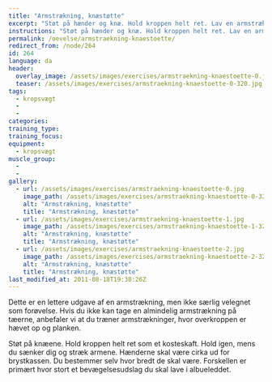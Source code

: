 ```yaml
---
title: "Armstrækning, knæstøtte"
excerpt: "Støt på hænder og knæ. Hold kroppen helt ret. Lav en armstrækning."
instructions: "Støt på hænder og knæ. Hold kroppen helt ret. Lav en armstrækning."
permalink: /oevelse/armstraekning-knaestoette/
redirect_from: /node/264
id: 264
language: da
header:
  overlay_image: /assets/images/exercises/armstraekning-knaestoette-0.jpg
  teaser: /assets/images/exercises/armstraekning-knaestoette-0-320.jpg
tags:
  - kropsvægt
  - 
  - 
categories:
training_type: 
training_focus: 
equipment:
  - kropsvægt
muscle_group:
  - 
  - 
gallery:
  - url: /assets/images/exercises/armstraekning-knaestoette-0.jpg
    image_path: /assets/images/exercises/armstraekning-knaestoette-0-320.jpg
    alt: "Armstrækning, knæstøtte"
    title: "Armstrækning, knæstøtte"
  - url: /assets/images/exercises/armstraekning-knaestoette-1.jpg
    image_path: /assets/images/exercises/armstraekning-knaestoette-1-320.jpg
    alt: "Armstrækning, knæstøtte"
    title: "Armstrækning, knæstøtte"
  - url: /assets/images/exercises/armstraekning-knaestoette-2.jpg
    image_path: /assets/images/exercises/armstraekning-knaestoette-2-320.jpg
    alt: "Armstrækning, knæstøtte"
    title: "Armstrækning, knæstøtte"
last_modified_at: 2011-08-18T19:38:26Z
---
```


Dette er en lettere udgave af en armstrækning, men ikke særlig velegnet som forøvelse. Hvis du ikke kan tage en almindelig armstrækning på tæerne, anbefaler vi at du træner armstrækninger, hvor overkroppen er hævet op og planken.

Støt på knæene. Hold kroppen helt ret som et kosteskaft. Hold igen, mens du sænker dig og stræk armene. Hænderne skal være cirka ud for brystkassen. Du bestemmer selv hvor bredt de skal være. Forskellen er primært hvor stort et bevægelsesudslag du skal lave i albueleddet.
